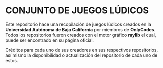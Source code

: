 # CONJUNTO DE JUEGOS LÚDICOS
Este repositorio hace una recopilación de juegos lúdicos creados en la **Universidad Autónoma de Baja California** por miembros de **OnlyCodes**.
Todos los repositorios fueron creados con el motor gráfico **raylib** el cual, puede ser encontrado en su página oficial.

Créditos para cada uno de sus creadores en sus respectivos repositorios, así mismo la disponibilidad o actualización del repositorio de cada uno de estos.
